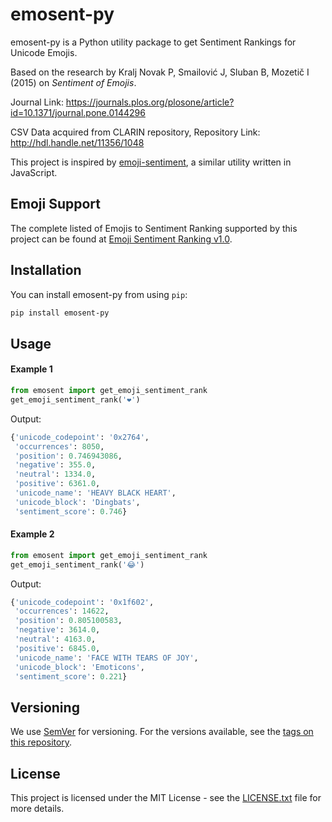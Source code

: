 # emosent-py

emosent-py is a Python utility package to get Sentiment Rankings for Unicode Emojis. 

Based on the research by Kralj Novak P, Smailović J, Sluban B, Mozetič I
(2015) on _Sentiment of Emojis_.

Journal Link:
https://journals.plos.org/plosone/article?id=10.1371/journal.pone.0144296

CSV Data acquired from CLARIN repository,
Repository Link: http://hdl.handle.net/11356/1048

This project is inspired by [emoji-sentiment](https://github.com/dematerializer/emoji-sentiment), a similar utility written in JavaScript.

## Emoji Support

The complete listed of Emojis to Sentiment Ranking supported by this project 
can be found at 
[Emoji Sentiment Ranking v1.0](http://kt.ijs.si/data/Emoji_sentiment_ranking/).

## Installation

You can install emosent-py from using `pip`:
```bash
pip install emosent-py
```

## Usage

#### Example 1

```python
from emosent import get_emoji_sentiment_rank
get_emoji_sentiment_rank('❤')
```
Output:
```python 
{'unicode_codepoint': '0x2764',
 'occurrences': 8050,
 'position': 0.746943086,
 'negative': 355.0,
 'neutral': 1334.0,
 'positive': 6361.0,
 'unicode_name': 'HEAVY BLACK HEART',
 'unicode_block': 'Dingbats',
 'sentiment_score': 0.746}
```

#### Example 2

```python
from emosent import get_emoji_sentiment_rank
get_emoji_sentiment_rank('😂')
```
Output:
```python 
{'unicode_codepoint': '0x1f602',
 'occurrences': 14622,
 'position': 0.805100583,
 'negative': 3614.0,
 'neutral': 4163.0,
 'positive': 6845.0,
 'unicode_name': 'FACE WITH TEARS OF JOY',
 'unicode_block': 'Emoticons',
 'sentiment_score': 0.221}
```

## Versioning

We use [SemVer](http://semver.org/) for versioning. For the versions available, 
see the 
[tags on this repository](https://github.com/FintelLabs/emosent-py/tags). 

## License

This project is licensed under the MIT License - see the 
[LICENSE.txt](LICENSE.txt) file for more details.
